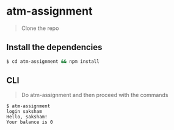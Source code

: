 # atm-assignment

> Clone the repo


## Install the dependencies

```bash
$ cd atm-assignment && npm install
```


## CLI

> Do atm-assignment and then proceed with the commands

```
$ atm-assignment
login saksham
Hello, saksham!
Your balance is 0
```
